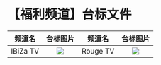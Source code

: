 # 【福利频道】台标文件
|频道名|台标图片|频道名|台标图片|
|:---:|:---:|:---:|:---:|
|IBiZa TV|<img src="https://raw.githubusercontent.com/atsushi444/iptv/main/logo/ibiza.png">|Rouge TV|<img src="https://raw.githubusercontent.com/atsushi444/iptv/main/channel/logo/A/Rouge.png">|
